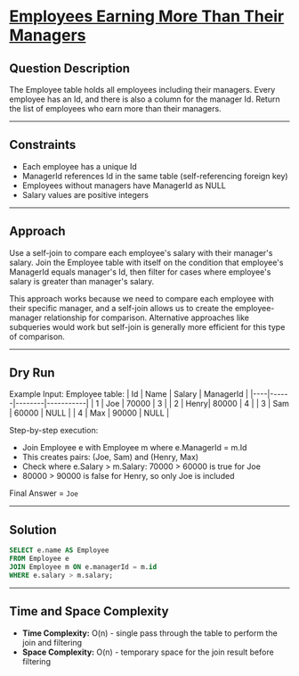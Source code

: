 # [Employees Earning More Than Their Managers](https://leetcode.com/problems/employees-earning-more-than-their-managers/)

## Question Description
The Employee table holds all employees including their managers. Every employee has an Id, and there is also a column for the manager Id. Return the list of employees who earn more than their managers.

---

## Constraints
- Each employee has a unique Id
- ManagerId references Id in the same table (self-referencing foreign key)
- Employees without managers have ManagerId as NULL
- Salary values are positive integers

---

## Approach
Use a self-join to compare each employee's salary with their manager's salary. Join the Employee table with itself on the condition that employee's ManagerId equals manager's Id, then filter for cases where employee's salary is greater than manager's salary.

This approach works because we need to compare each employee with their specific manager, and a self-join allows us to create the employee-manager relationship for comparison. Alternative approaches like subqueries would work but self-join is generally more efficient for this type of comparison.

---

## Dry Run
Example Input:
Employee table:
| Id | Name | Salary | ManagerId |
|----|------|--------|-----------|
| 1  | Joe  | 70000  | 3         |
| 2  | Henry| 80000  | 4         |
| 3  | Sam  | 60000  | NULL      |
| 4  | Max  | 90000  | NULL      |

Step-by-step execution:
- Join Employee e with Employee m where e.ManagerId = m.Id
- This creates pairs: (Joe, Sam) and (Henry, Max)
- Check where e.Salary > m.Salary: 70000 > 60000 is true for Joe
- 80000 > 90000 is false for Henry, so only Joe is included

Final Answer = `Joe`

---

## Solution
```sql
SELECT e.name AS Employee
FROM Employee e
JOIN Employee m ON e.managerId = m.id
WHERE e.salary > m.salary;
```

---

## Time and Space Complexity
- **Time Complexity:** O(n) - single pass through the table to perform the join and filtering
- **Space Complexity:** O(n) - temporary space for the join result before filtering